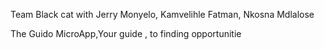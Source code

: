 
Team Black cat with Jerry Monyelo, Kamvelihle Fatman, Nkosna Mdlalose

The Guido MicroApp,Your guide , to finding opportunitie

